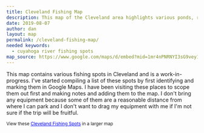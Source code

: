 ```yaml
---
title: Cleveland Fishing Map
description: This map of the Cleveland area highlights various ponds, rivers, lakes, creeks, and other Cleveland fishing spots.
date: 2019-08-07
author: dan
layout: map
permalink: /cleveland-fishing-map/
needed keywords:
  - cuyahoga river fishing spots
map_source: https://www.google.com/maps/d/embed?mid=1mr4nPNRNYI3sG9vey1Js3KQR8ljUYnJw
---
```

<p>This map contains various fishing spots in Cleveland and is a work-in-progress. I've started compiling a list of these spots by first identifying and marking them in Google Maps. I have been visiting these places to scope them out first and making notes and adding them to the map. I don't bring any equipment because some of them are a reasonable distance from where I can park and I don't want to drag my equipment with me if I'm not sure if the trip will be fruitful.</p>

<p><small>View these <a href="https://www.google.com/maps/d/u/0/edit?mid=1mr4nPNRNYI3sG9vey1Js3KQR8ljUYnJw&ll=41.40129599734206%2C-81.64223179999999&z=12" style="color:#0000FF;text-align:left">Cleveland Fishing Spots</a> in a larger map</small></p>
